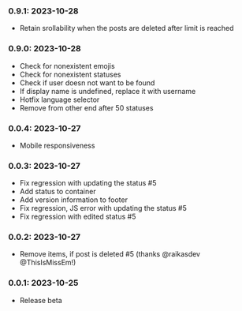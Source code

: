 ### 0.9.1: 2023-10-28

* Retain srollability when the posts are deleted after limit is reached

### 0.9.0: 2023-10-28

* Check for nonexistent emojis
* Check for nonexistent statuses
* Check if user doesn not want to be found
* If display name is undefined, replace it with username
* Hotfix language selector
* Remove from other end after 50 statuses

### 0.0.4: 2023-10-27

* Mobile responsiveness

### 0.0.3: 2023-10-27

* Fix regression with updating the status #5
* Add status to container
* Add version information to footer
* Fix regression, JS error with updating the status #5
* Fix regression with edited status #5

### 0.0.2: 2023-10-27

* Remove items, if post is deleted #5 (thanks @raikasdev @ThisIsMissEm!)

### 0.0.1: 2023-10-25

* Release beta
